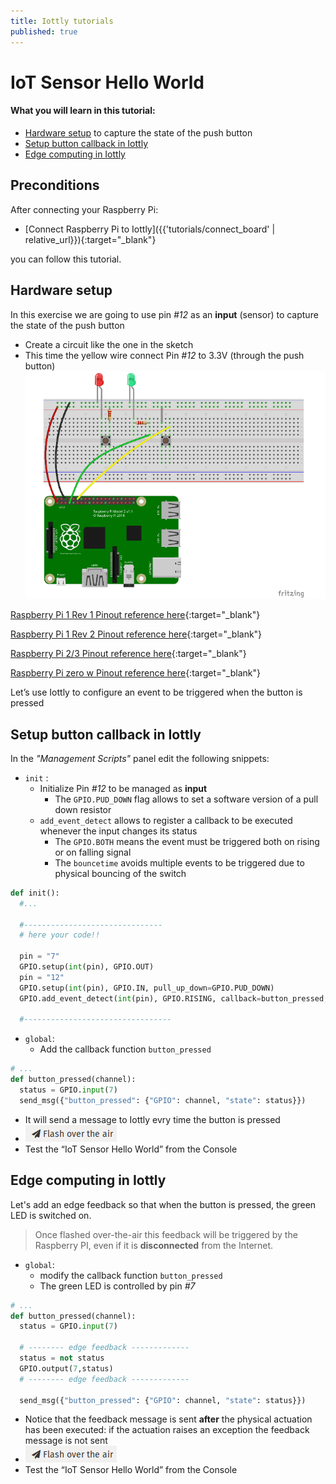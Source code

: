 ```yaml
---
title: Iottly tutorials
published: true
---
```


# IoT Sensor Hello World


#### What you will learn in this tutorial:


- [Hardware setup](#hardware-setup) to capture the state of the push button
- [Setup button callback in Iottly](#setup-button-callback-in-iottly)
- [Edge computing in Iottly](#edge-computing-in-iottly)


## Preconditions

After connecting your Raspberry Pi:
- [Connect Raspberry Pi to Iottly]({{'tutorials/connect_board' | relative_url}}){:target="_blank"}  

you can follow this tutorial.



## Hardware setup


In this exercise we are going to use pin *#12* as an **input** (sensor) to capture the state of the push button
- Create a circuit like the one in the sketch
- This time the yellow wire connect Pin *#12* to 3.3V (through the push button)
![Alt text](/images/hardware_set_up2.png)


[Raspberry Pi 1 Rev 1 Pinout reference here](http://www.hobbytronics.co.uk/image/data/tutorial/raspberry-pi/gpio-pinout.jpg){:target="_blank"}

[Raspberry Pi 1 Rev 2 Pinout reference here](http://www.hobbytronics.co.uk/image/data/tutorial/raspberry-pi/gpio-pinout-rev2.jpg){:target="_blank"}

[Raspberry Pi 2/3 Pinout reference here](http://www.jameco.com/Jameco/workshop/circuitnotes/raspberry_pi_circuit_note_fig2a.jpg){:target="_blank"}

[Raspberry Pi zero w Pinout reference here](http://othermod.com/wp-content/uploads/Raspberry-Pi-Model-Zero-Mini-PC.jpg){:target="_blank"}   



Let’s use Iottly to configure an event to be triggered when the button is pressed


## Setup button callback in Iottly


In the _"Management Scripts"_ panel edit the following snippets:
- ```init``` :
  - Initialize Pin *#12* to be managed as **input**
    - The ```GPIO.PUD_DOWN``` flag allows to set a software version of a pull down resistor
  - ```add_event_detect``` allows to register a callback to be executed whenever the input changes its status
    - The ```GPIO.BOTH``` means the event must be triggered both on rising or on falling signal
    - The ```bouncetime``` avoids multiple events to be triggered due to physical bouncing of the switch

```python
def init():
  #...

  #-------------------------------
  # here your code!!

  pin = "7"
  GPIO.setup(int(pin), GPIO.OUT)  
  pin = "12"
  GPIO.setup(int(pin), GPIO.IN, pull_up_down=GPIO.PUD_DOWN)
  GPIO.add_event_detect(int(pin), GPIO.RISING, callback=button_pressed, bouncetime=200)

  #---------------------------------
```

- ```global```:
  - Add the callback function ```button_pressed```

```python
# ...
def button_pressed(channel):
  status = GPIO.input(7)
  send_msg({"button_pressed": {"GPIO": channel, "state": status}})
```

- It will send a message to Iottly evry time the button is pressed
-  ![Alt text](/images/flash_botton.png)
- Test the “IoT Sensor Hello World” from the Console


## Edge computing in Iottly


Let's add an edge feedback so that when the button is pressed, the green LED is switched on.

> Once flashed over-the-air this feedback will be triggered by the Raspberry PI, even if it is **disconnected** from the Internet.

- ```global```:
  - modify the callback function ```button_pressed```
  - The green LED is controlled by pin *#7*

```python
# ...
def button_pressed(channel):
  status = GPIO.input(7)

  # -------- edge feedback -------------
  status = not status
  GPIO.output(7,status)
  # -------- edge feedback -------------

  send_msg({"button_pressed": {"GPIO": channel, "state": status}})
```
- Notice that the feedback message is sent **after** the physical actuation has been executed: if the actuation raises an exception the  feedback message is not sent
-  ![Alt text](/images/flash_botton.png)
- Test the “IoT Sensor Hello World” from the Console
